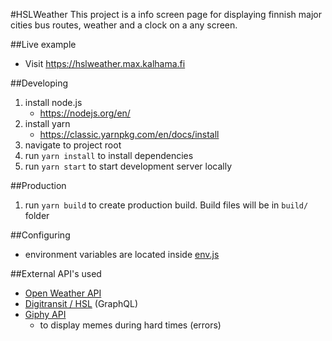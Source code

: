 #HSLWeather
This project is a info screen page for displaying finnish major cities bus routes, weather and a clock on a any screen.

##Live example
- Visit https://hslweather.max.kalhama.fi

##Developing

1. install node.js 
    - https://nodejs.org/en/
2. install yarn 
    - https://classic.yarnpkg.com/en/docs/install
3. navigate to project root
4. run `yarn install` to install dependencies
5. run `yarn start` to start development server locally

##Production
1. run `yarn build` to create production build. Build files will be in `build/` folder

##Configuring
- environment variables are located inside [env.js](./env.js)

##External API's used
- [Open Weather API](https://openweathermap.org/api)
- [Digitransit / HSL](https://digitransit.fi/en/developers/apis/) (GraphQL)
- [Giphy API](https://developers.giphy.com/) 
    - to display memes during hard times (errors)